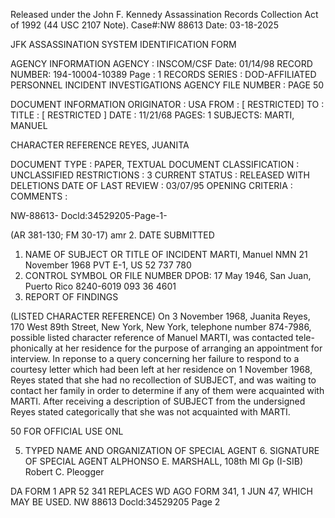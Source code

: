 Released under the John F. Kennedy
Assassination Records Collection Act of
1992 (44 USC 2107 Note). Case#:NW
88613 Date: 03-18-2025

JFK ASSASSINATION SYSTEM
IDENTIFICATION FORM

AGENCY INFORMATION
AGENCY : INSCOM/CSF Date: 01/14/98
RECORD NUMBER: 194-10004-10389 Page : 1
RECORDS SERIES : DOD-AFFILIATED PERSONNEL INCIDENT INVESTIGATIONS
AGENCY FILE NUMBER : PAGE 50

DOCUMENT INFORMATION
ORIGINATOR : USA
FROM : [ RESTRICTED]
TO :
TITLE : [ RESTRICTED ]
DATE : 11/21/68
PAGES: 1
SUBJECTS: MARTI, MANUEL

CHARACTER REFERENCE
REYES, JUANITA

DOCUMENT TYPE : PAPER, TEXTUAL DOCUMENT
CLASSIFICATION : UNCLASSIFIED
RESTRICTIONS : 3
CURRENT STATUS : RELEASED WITH DELETIONS
DATE OF LAST REVIEW : 03/07/95
OPENING CRITERIA :
COMMENTS :

NW-88613- Docld:34529205-Page-1-

(AR 381-130; FM 30-17)
amr
2. DATE SUBMITTED
1. NAME OF SUBJECT OR TITLE OF INCIDENT
MARTI, Manuel NMN 21 November 1968
PVT E-1, US 52 737 780
3. CONTROL SYMBOL OR FILE NUMBER
DPOB: 17 May 1946, San Juan, Puerto Rico
8240-6019
093 36 4601
4. REPORT OF FINDINGS

(LISTED CHARACTER REFERENCE) On 3 November 1968, Juanita
Reyes, 170 West 89th Street, New York, New York, telephone number 874-7986,
possible listed character reference of Manuel MARTI, was contacted tele-
phonically at her residence for the purpose of arranging an appointment
for interview. In reponse to a query concerning her failure to respond
to a courtesy letter which had been left at her residence on 1 November
1968, Reyes stated that she had no recollection of SUBJECT, and was
waiting to contact her family in order to determine if any of them were
acquainted with MARTI. After receiving a description of SUBJECT from the
undersigned Reyes stated categorically that she was not acquainted with
MARTI.

50
FOR OFFICIAL USE ONL

5. TYPED NAME AND ORGANIZATION OF SPECIAL AGENT 6. SIGNATURE OF SPECIAL AGENT
ALPHONSO E. MARSHALL, 108th MI Gp (I-SIB) Robert C. Pleogger

DA
FORM
1 APR 52
341
REPLACES WD AGO FORM 341, 1 JUN 47, WHICH MAY BE USED.
NW 88613 Docld:34529205 Page 2
